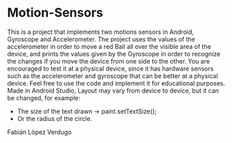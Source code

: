 # Motion-Sensors
This is a project that implements two motions sensors in Android, Gyroscope and Accelerometer.
The project uses the values of the accelerometer in order to move a red Ball all over the visible area of the device, and prints the values given by the Gyroscope in order to recognize the changes if you move the device from one side to the other.
You are encouraged to test it at a physical device, since it has hardware sensors such as the accelerometer and gyroscope that can be better at a physical device. Feel free to use the code and implement it for educational purposes.
Made in Android Studio, Layout may vary from device to device, but it can be changed, for example:

- The size of the text drawn -> paint.setTextSize();
- Or the radius of the circle.

Fabián López Verdugo
